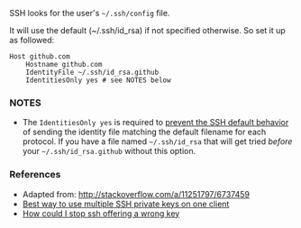 SSH looks for the user's `~/.ssh/config` file.

It will use the default (~/.ssh/id_rsa) if not specified otherwise. So set it up as followed:

    Host github.com
        Hostname github.com
        IdentityFile ~/.ssh/id_rsa.github
        IdentitiesOnly yes # see NOTES below

### NOTES
- The `IdentitiesOnly yes` is required to [prevent the SSH default behavior][2] of sending the identity file matching the default filename for each protocol. If you have a file named `~/.ssh/id_rsa` that will get tried *before* your `~/.ssh/id_rsa.github` without this option.

### References
- Adapted from: http://stackoverflow.com/a/11251797/6737459
- [Best way to use multiple SSH private keys on one client][1]
- [How could I stop ssh offering a wrong key][2]

[1]: http://stackoverflow.com/questions/2419566/best-way-to-use-multiple-ssh-private-keys-on-one-client
[2]: http://serverfault.com/questions/450796/how-could-i-stop-ssh-offering-a-wrong-key/450807#450807 "foo"
